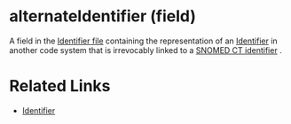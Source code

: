 # alternateIdentifier (field)

A field in the [Identifier file](https://confluence.ihtsdotools.org/display/DOCGLOSS/Identifier+file "Glossary link: Identifier file") containing the representation of an [Identifier](https://confluence.ihtsdotools.org/display/DOCGLOSS/Identifier "Glossary link: Identifier") in another code system that is irrevocably linked to a [SNOMED CT identifier](https://confluence.ihtsdotools.org/display/DOCGLOSS/SNOMED+CT+identifier "Glossary link: SNOMED CT identifier") . 

# Related Links

  * [Identifier](https://confluence.ihtsdotools.org/display/DOCRELFMT/Identifier+file "Reference term: Identifier file")

